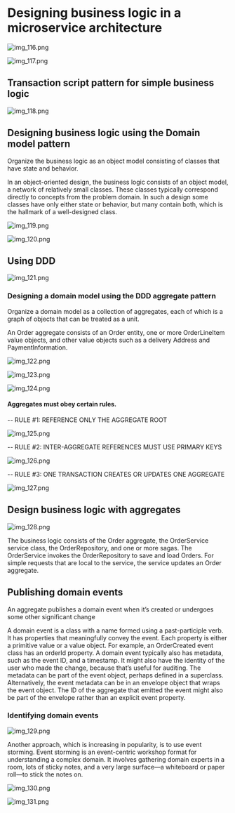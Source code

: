 # Designing business logic in a microservice architecture

![img_116.png](img_116.png)

![img_117.png](img_117.png)

## Transaction script pattern for simple business logic

![img_118.png](img_118.png)

## Designing business logic using the Domain model pattern

Organize the business logic as an object model consisting of classes that have state
and behavior.

In an object-oriented design, the business logic consists of an object model, a network
of relatively small classes. These classes typically correspond directly to concepts from
the problem domain. In such a design some classes have only either state or behavior,
but many contain both, which is the hallmark of a well-designed class.

![img_119.png](img_119.png)

![img_120.png](img_120.png)

## Using DDD

![img_121.png](img_121.png)

### Designing a domain model using the DDD aggregate pattern

Organize a domain model as a collection of aggregates, each of which is a graph of
objects that can be treated as a unit.

An Order aggregate consists of
an Order entity, one or more OrderLineItem value objects, and other value objects
such as a delivery Address and PaymentInformation.

![img_122.png](img_122.png)

![img_123.png](img_123.png)

![img_124.png](img_124.png)

#### Aggregates must obey certain rules. 

-- RULE #1: REFERENCE ONLY THE AGGREGATE ROOT

![img_125.png](img_125.png)

-- RULE #2: INTER-AGGREGATE REFERENCES MUST USE PRIMARY KEYS

![img_126.png](img_126.png)

-- RULE #3: ONE TRANSACTION CREATES OR UPDATES ONE AGGREGATE

![img_127.png](img_127.png)

## Design business logic with aggregates

![img_128.png](img_128.png)

The business logic consists of the Order aggregate, the OrderService service class, the
OrderRepository, and one or more sagas. The OrderService invokes the OrderRepository to save 
and load Orders. For simple requests that are local to the service, the service updates an Order aggregate.

## Publishing domain events

An aggregate publishes a domain event when it’s created or undergoes some other
significant change

A domain event is a class with a name formed using a past-participle verb. It has properties that meaningfully convey the event. Each property is either a primitive value or a
value object. For example, an OrderCreated event class has an orderId property.
A domain event typically also has metadata, such as the event ID, and a timestamp.
It might also have the identity of the user who made the change, because that’s useful
for auditing. The metadata can be part of the event object, perhaps defined in a
superclass. Alternatively, the event metadata can be in an envelope object that wraps
the event object. The ID of the aggregate that emitted the event might also be part of
the envelope rather than an explicit event property.

### Identifying domain events

![img_129.png](img_129.png)

Another approach, which is increasing in popularity, is to use event storming. Event
storming is an event-centric workshop format for understanding a complex domain. It
involves gathering domain experts in a room, lots of sticky notes, and a very large surface—a whiteboard or paper roll—to stick the notes on.

![img_130.png](img_130.png)

![img_131.png](img_131.png)


